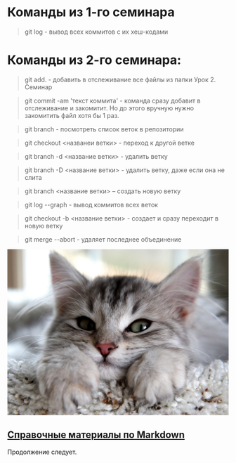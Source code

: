 # Команды из 1-го семинара

> git log - вывод всех коммитов с их хеш-кодами

# Команды из 2-го семинара:

> git add. - добавить в отслеживание все файлы из папки Урок 2. Семинар

> git commit -am 'текст коммита' - команда сразу добавит в отслеживание и закомитит. Но до этого вручную нужно закомитить файл хотя бы 1 раз. 

> git branch - посмотреть список веток в репозитории

> git checkout <названеи ветки> -  переход к другой ветке

> git branch -d <название ветки> - удалить ветку

> git branch -D <название ветки> - удалить ветку, даже если она не слита

> git branch <название ветки> – создать новую ветку

> git log --graph - вывод коммитов всех веток

> git checkout -b <название ветки> - создает и сразу переходит в новую ветку

> git merge --abort - удаляет последнее объединение 


![Cat](cat.jpeg)

## [Справочные материалы по Markdown](https://learn.microsoft.com/ru-ru/contribute/markdown-reference)

Продолжение следует. 
